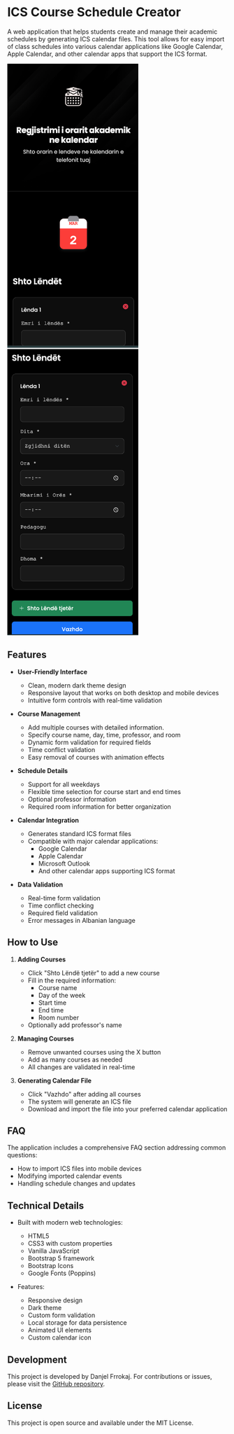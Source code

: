 # ICS Course Schedule Creator

A web application that helps students create and manage their academic schedules by generating ICS calendar files. This tool allows for easy import of class schedules into various calendar applications like Google Calendar, Apple Calendar, and other calendar apps that support the ICS format.
<div style="display: inline">
<img src="assets/screen2.png" alt="Image Description" width="300">
<img src="assets/screen1.png" alt="Image Description" width="300">
</div>

## Features

- **User-Friendly Interface**
  - Clean, modern dark theme design
  - Responsive layout that works on both desktop and mobile devices
  - Intuitive form controls with real-time validation

- **Course Management**
  - Add multiple courses with detailed information.
  - Specify course name, day, time, professor, and room
  - Dynamic form validation for required fields
  - Time conflict validation
  - Easy removal of courses with animation effects

- **Schedule Details**
  - Support for all weekdays
  - Flexible time selection for course start and end times
  - Optional professor information
  - Required room information for better organization

- **Calendar Integration**
  - Generates standard ICS format files
  - Compatible with major calendar applications:
    - Google Calendar
    - Apple Calendar
    - Microsoft Outlook
    - And other calendar apps supporting ICS format

- **Data Validation**
  - Real-time form validation
  - Time conflict checking
  - Required field validation
  - Error messages in Albanian language

## How to Use

1. **Adding Courses**
   - Click "Shto Lëndë tjetër" to add a new course
   - Fill in the required information:
     - Course name
     - Day of the week
     - Start time
     - End time
     - Room number
   - Optionally add professor's name

2. **Managing Courses**
   - Remove unwanted courses using the X button
   - Add as many courses as needed
   - All changes are validated in real-time

3. **Generating Calendar File**
   - Click "Vazhdo" after adding all courses
   - The system will generate an ICS file
   - Download and import the file into your preferred calendar application

## FAQ

The application includes a comprehensive FAQ section addressing common questions:
- How to import ICS files into mobile devices
- Modifying imported calendar events
- Handling schedule changes and updates

## Technical Details

- Built with modern web technologies:
  - HTML5
  - CSS3 with custom properties
  - Vanilla JavaScript
  - Bootstrap 5 framework
  - Bootstrap Icons
  - Google Fonts (Poppins)

- Features:
  - Responsive design
  - Dark theme
  - Custom form validation
  - Local storage for data persistence
  - Animated UI elements
  - Custom calendar icon

## Development

This project is developed by Danjel Frrokaj. For contributions or issues, please visit the [GitHub repository](https://github.com/danielfrrokaj).

## License

This project is open source and available under the MIT License. 
